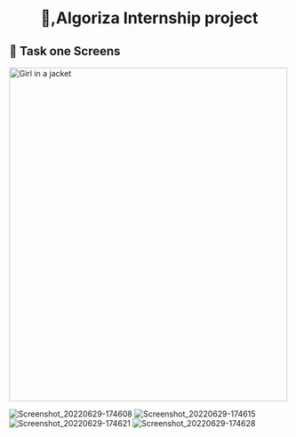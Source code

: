 
<h1 align="center"> 👋,Algoriza Internship project </h1>

## 📱 Task one Screens

<img src="https://user-images.githubusercontent.com/72301777/176486019-7fba8869-e378-4664-8d09-dec9fc61e6e4.jpg" alt="Girl in a jacket" width="500" height="600">

![Screenshot_20220629-174608](https://user-images.githubusercontent.com/72301777/176486019-7fba8869-e378-4664-8d09-dec9fc61e6e4.jpg)
![Screenshot_20220629-174615](https://user-images.githubusercontent.com/72301777/176486029-df06dde7-39f1-4910-9a79-77ac0c05a0f9.jpg)
![Screenshot_20220629-174621](https://user-images.githubusercontent.com/72301777/176486040-695536e7-941e-4ccb-9add-df91e74ff75b.jpg)
![Screenshot_20220629-174628](https://user-images.githubusercontent.com/72301777/176486046-eec392ce-ef6f-47b1-9d66-9bbdf8b8d25a.jpg)
